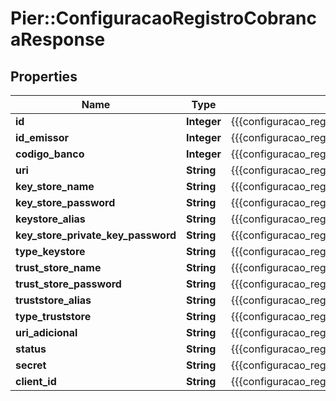 # Pier::ConfiguracaoRegistroCobrancaResponse

## Properties
Name | Type | Description | Notes
------------ | ------------- | ------------- | -------------
**id** | **Integer** | {{{configuracao_registro_cobranca_response_id_value}}} | [optional] 
**id_emissor** | **Integer** | {{{configuracao_registro_cobranca_response_id_emissor_value}}} | [optional] 
**codigo_banco** | **Integer** | {{{configuracao_registro_cobranca_response_codigo_banco_value}}} | [optional] 
**uri** | **String** | {{{configuracao_registro_cobranca_response_uri_value}}} | [optional] 
**key_store_name** | **String** | {{{configuracao_registro_cobranca_response_key_store_name_value}}} | [optional] 
**key_store_password** | **String** | {{{configuracao_registro_cobranca_response_key_store_password_value}}} | [optional] 
**keystore_alias** | **String** | {{{configuracao_registro_cobranca_response_keystore_alias_value}}} | [optional] 
**key_store_private_key_password** | **String** | {{{configuracao_registro_cobranca_response_key_store_private_key_password_value}}} | [optional] 
**type_keystore** | **String** | {{{configuracao_registro_cobranca_response_type_keystore_value}}} | [optional] 
**trust_store_name** | **String** | {{{configuracao_registro_cobranca_response_trust_store_name_value}}} | [optional] 
**trust_store_password** | **String** | {{{configuracao_registro_cobranca_response_trust_store_password_value}}} | [optional] 
**truststore_alias** | **String** | {{{configuracao_registro_cobranca_response_truststore_alias_value}}} | [optional] 
**type_truststore** | **String** | {{{configuracao_registro_cobranca_response_type_truststore_value}}} | [optional] 
**uri_adicional** | **String** | {{{configuracao_registro_cobranca_response_uri_adicional_value}}} | [optional] 
**status** | **String** | {{{configuracao_registro_cobranca_response_status_value}}} | [optional] 
**secret** | **String** | {{{configuracao_registro_cobranca_persist_secret_value}}} | 
**client_id** | **String** | {{{configuracao_registro_cobranca_persist_client_id_value}}} | 


